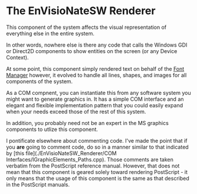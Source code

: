 # The EnVisioNateSW Renderer

This component of the system affects the visual representation of everything else in the entire system.

In other words, nowhere else is there any code that calls the Windows GDI or Direct2D components to show entities on the screen (or any Device Context).

At some point, this component simply rendered text on behalf of the [Font Manager](.//EnVisioNateSW_FontManager) however, it evolved to handle all lines, shapes, and images for all components of the system.

As a COM compnent, you can instantiate this from any software system you might want to generate graphics in. It has a simple COM interface and an elegant and flexible
implementation pattern that you could easily expand when your needs exceed those of the rest of this system.

In addition, you probably need not be an expert in the MS graphics components to utlize this component.

I pontificate elsewhere about commenting code. I've made the point that if you **are** going to comment code, do so in a manner similar to that 
indicated by [this file](./EnVisioNateSW_Renderer/COM Interfaces/IGraphicElements_Paths.cpp).
Those comments are taken verbatim from the PostScript reference manual. However, that does not mean that this component is 
geared solely toward rendering PostScript - it only means that the usage of this component is the same as that described in the PostScript manuals.
